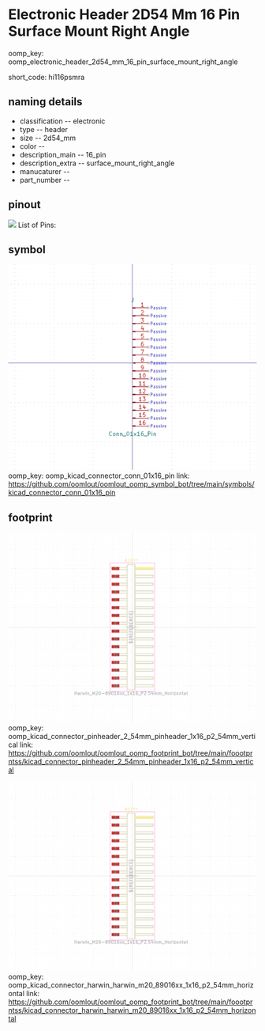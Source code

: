 # Electronic Header 2D54 Mm 16 Pin Surface Mount Right Angle
oomp_key: oomp_electronic_header_2d54_mm_16_pin_surface_mount_right_angle  

short_code: hi116psmra
## naming details
* classification -- electronic
* type -- header
* size -- 2d54_mm
* color -- 
* description_main -- 16_pin
* description_extra -- surface_mount_right_angle
* manucaturer -- 
* part_number -- 
## pinout
![](working_pinout_600.png)
List of Pins:

## symbol

![](symbol/0/working/working_600.png)  
oomp_key: oomp_kicad_connector_conn_01x16_pin
link: https://github.com/oomlout/oomlout_oomp_symbol_bot/tree/main/symbols/kicad_connector_conn_01x16_pin


## footprint

![](footprint/0/working/working_600.png)  
oomp_key: oomp_kicad_connector_pinheader_2_54mm_pinheader_1x16_p2_54mm_vertical
link: https://github.com/oomlout/oomlout_oomp_footprint_bot/tree/main/foootprntss/kicad_connector_pinheader_2_54mm_pinheader_1x16_p2_54mm_vertical

![](footprint/0/working/working_600.png)  
oomp_key: oomp_kicad_connector_harwin_harwin_m20_89016xx_1x16_p2_54mm_horizontal
link: https://github.com/oomlout/oomlout_oomp_footprint_bot/tree/main/foootprntss/kicad_connector_harwin_harwin_m20_89016xx_1x16_p2_54mm_horizontal
